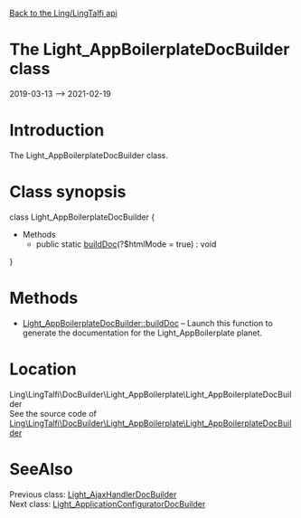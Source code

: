[Back to the Ling/LingTalfi api](https://github.com/lingtalfi/LingTalfi/blob/master/doc/api/Ling/LingTalfi.md)



The Light_AppBoilerplateDocBuilder class
================
2019-03-13 --> 2021-02-19






Introduction
============

The Light_AppBoilerplateDocBuilder class.



Class synopsis
==============


class <span class="pl-k">Light_AppBoilerplateDocBuilder</span>  {

- Methods
    - public static [buildDoc](https://github.com/lingtalfi/LingTalfi/blob/master/doc/api/Ling/LingTalfi/DocBuilder/Light_AppBoilerplate/Light_AppBoilerplateDocBuilder/buildDoc.md)(?$htmlMode = true) : void

}






Methods
==============

- [Light_AppBoilerplateDocBuilder::buildDoc](https://github.com/lingtalfi/LingTalfi/blob/master/doc/api/Ling/LingTalfi/DocBuilder/Light_AppBoilerplate/Light_AppBoilerplateDocBuilder/buildDoc.md) &ndash; Launch this function to generate the documentation for the Light_AppBoilerplate planet.





Location
=============
Ling\LingTalfi\DocBuilder\Light_AppBoilerplate\Light_AppBoilerplateDocBuilder<br>
See the source code of [Ling\LingTalfi\DocBuilder\Light_AppBoilerplate\Light_AppBoilerplateDocBuilder](https://github.com/lingtalfi/LingTalfi/blob/master/DocBuilder/Light_AppBoilerplate/Light_AppBoilerplateDocBuilder.php)



SeeAlso
==============
Previous class: [Light_AjaxHandlerDocBuilder](https://github.com/lingtalfi/LingTalfi/blob/master/doc/api/Ling/LingTalfi/DocBuilder/Light_AjaxHandler/Light_AjaxHandlerDocBuilder.md)<br>Next class: [Light_ApplicationConfiguratorDocBuilder](https://github.com/lingtalfi/LingTalfi/blob/master/doc/api/Ling/LingTalfi/DocBuilder/Light_ApplicationConfigurator/Light_ApplicationConfiguratorDocBuilder.md)<br>
